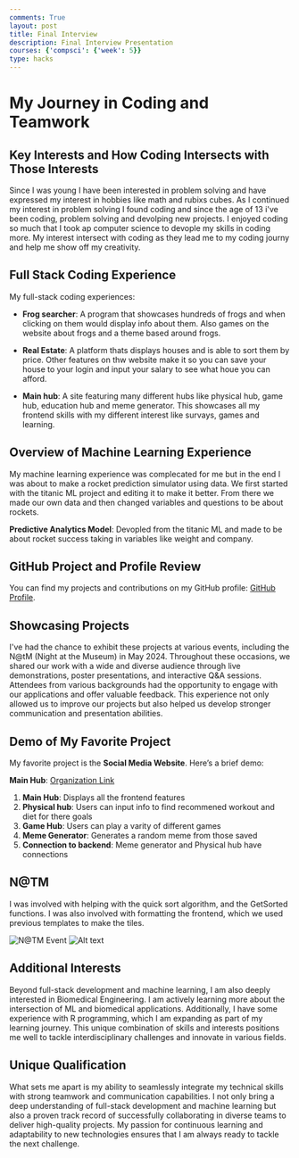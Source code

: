 ```yaml
---
comments: True
layout: post
title: Final Interview
description: Final Interview Presentation
courses: {'compsci': {'week': 5}}
type: hacks
---
```



# My Journey in Coding and Teamwork

## Key Interests and How Coding Intersects with Those Interests

Since I was young I have been interested in problem solving and have expressed my interest in hobbies like math and rubixs cubes. As I continued my interest in problem solving I found coding and since the age of 13 i've been coding, problem solving and devolping new projects. I enjoyed coding so much that I took ap computer science to devople my skills in coding more. My interest intersect with coding as they lead me to my coding journy and help me show off my creativity.

## Full Stack Coding Experience

My full-stack coding experiences:

- **Frog searcher**: A program that showcases hundreds of frogs and when clicking on them would display info about them. Also games on the website about frogs and a theme based around frogs.

- **Real Estate**: A platform thats displays houses and is able to sort them by price. Other features on thw website make it so you can save your house to your login and input your salary to see what houe you can afford.

- **Main hub**: A site featuring many different hubs like physical hub, game hub, education hub and meme generator. This showcases all my frontend skills with my different interest like survays, games and learning.

## Overview of Machine Learning Experience

My machine learning experience was complecated for me but in the end I was about to make a rocket prediction simulator using data. We first started with the titanic ML project and editing it to make it better. From there we made our own data and then changed variables and questions to be about rockets.

**Predictive Analytics Model**: Devopled from the titanic ML and made to be about rocket success taking in variables like weight and company.

## GitHub Project and Profile Review

You can find my projects and contributions on my GitHub profile: [GitHub Profile](https://github.com/IshanCornick). 

## Showcasing Projects

I've had the chance to exhibit these projects at various events, including the N@tM (Night at the Museum) in May 2024. Throughout these occasions, we shared our work with a wide and diverse audience through live demonstrations, poster presentations, and interactive Q&A sessions. Attendees from various backgrounds had the opportunity to engage with our applications and offer valuable feedback. This experience not only allowed us to improve our projects but also helped us develop stronger communication and presentation abilities.

## Demo of My Favorite Project

My favorite project is the **Social Media Website**. Here’s a brief demo:

**Main Hub**: [Organization Link](http://127.0.0.1:4200/student/2024/02/17/main-hub.html)

1. **Main Hub**: Displays all the frontend features
2. **Physical hub**: Users can input info to find recommened workout and diet for there goals
3. **Game Hub**: Users can play a varity of different games
4. **Meme Generator**: Generates a random meme from those saved
5. **Connection to backend**: Meme generator and Physical hub have connections


## N@TM
I was involved with helping with the quick sort algorithm, and the GetSorted functions. I was also involved with formatting the frontend, which we used previous templates to make the tiles. 

![N@TM Event](images/IMG_5007.png)
![Alt text](images/IMG_5008.png)

## Additional Interests

Beyond full-stack development and machine learning, I am also deeply interested in Biomedical Engineering. I am actively learning more about the intersection of ML and biomedical applications. Additionally, I have some experience with R programming, which I am expanding as part of my learning journey. This unique combination of skills and interests positions me well to tackle interdisciplinary challenges and innovate in various fields.

## Unique Qualification

What sets me apart is my ability to seamlessly integrate my technical skills with strong teamwork and communication capabilities. I not only bring a deep understanding of full-stack development and machine learning but also a proven track record of successfully collaborating in diverse teams to deliver high-quality projects. My passion for continuous learning and adaptability to new technologies ensures that I am always ready to tackle the next challenge.

